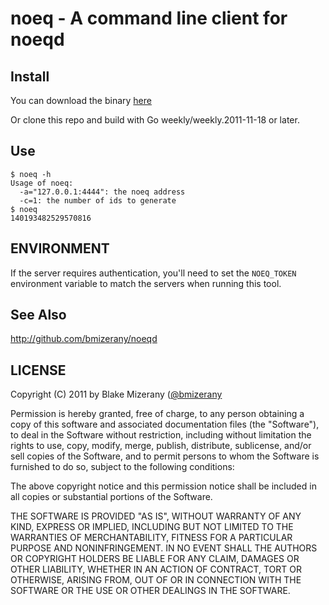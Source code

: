 # noeq - A command line client for noeqd

## Install

You can download the binary [here](http://github.com/bmizerany/noeq/downloads)

Or clone this repo and build with Go weekly/weekly.2011-11-18 or later.

## Use

	$ noeq -h
	Usage of noeq:
	  -a="127.0.0.1:4444": the noeq address
	  -c=1: the number of ids to generate
	$ noeq
	140193482529570816

## ENVIRONMENT

If the server requires authentication, you'll need to set the `NOEQ_TOKEN` environment variable to match the servers when running this tool.

## See Also

<http://github.com/bmizerany/noeqd>

## LICENSE

Copyright (C) 2011 by Blake Mizerany ([@bmizerany](http://twitter.com/bmizerany)

Permission is hereby granted, free of charge, to any person obtaining a copy
of this software and associated documentation files (the "Software"), to deal
in the Software without restriction, including without limitation the rights
to use, copy, modify, merge, publish, distribute, sublicense, and/or sell
copies of the Software, and to permit persons to whom the Software is
furnished to do so, subject to the following conditions:

The above copyright notice and this permission notice shall be included in
all copies or substantial portions of the Software.

THE SOFTWARE IS PROVIDED "AS IS", WITHOUT WARRANTY OF ANY KIND, EXPRESS OR
IMPLIED, INCLUDING BUT NOT LIMITED TO THE WARRANTIES OF MERCHANTABILITY,
FITNESS FOR A PARTICULAR PURPOSE AND NONINFRINGEMENT. IN NO EVENT SHALL THE
AUTHORS OR COPYRIGHT HOLDERS BE LIABLE FOR ANY CLAIM, DAMAGES OR OTHER
LIABILITY, WHETHER IN AN ACTION OF CONTRACT, TORT OR OTHERWISE, ARISING FROM,
OUT OF OR IN CONNECTION WITH THE SOFTWARE OR THE USE OR OTHER DEALINGS IN
THE SOFTWARE. 
